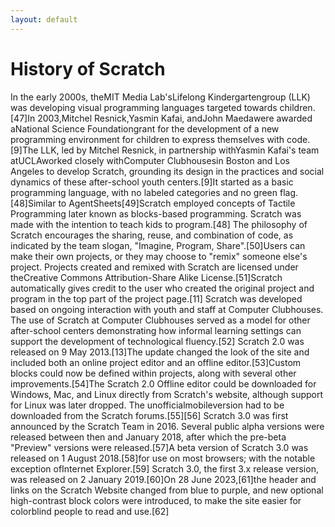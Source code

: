 ```yaml
---
layout: default
---
```

# History of Scratch
In the early 2000s, theMIT Media Lab'sLifelong Kindergartengroup (LLK) was developing visual programming languages targeted towards children.[47]In 2003,Mitchel Resnick,Yasmin Kafai, andJohn Maedawere awarded aNational Science Foundationgrant for the development of a new programming environment for children to express themselves with code.[9]The LLK, led by Mitchel Resnick, in partnership withYasmin Kafai's team atUCLAworked closely withComputer Clubhousesin Boston and Los Angeles to develop Scratch, grounding its design in the practices and social dynamics of these after-school youth centers.[9]It started as a basic programming language, with no labeled categories and no green flag.[48]Similar to AgentSheets[49]Scratch employed concepts of Tactile Programming later known as blocks-based programming. Scratch was made with the intention to teach kids to program.[48]
The philosophy of Scratch encourages the sharing, reuse, and combination of code, as indicated by the team slogan, "Imagine, Program, Share".[50]Users can make their own projects, or they may choose to "remix" someone else's project. Projects created and remixed with Scratch are licensed under theCreative Commons Attribution-Share Alike License.[51]Scratch automatically gives credit to the user who created the original project and program in the top part of the project page.[11]
Scratch was developed based on ongoing interaction with youth and staff at Computer Clubhouses. The use of Scratch at Computer Clubhouses served as a model for other after-school centers demonstrating how informal learning settings can support the development of technological fluency.[52]
Scratch 2.0 was released on 9 May 2013.[13]The update changed the look of the site and included both an online project editor and an offline editor.[53]Custom blocks could now be defined within projects, along with several other improvements.[54]The Scratch 2.0 Offline editor could be downloaded for Windows, Mac, and Linux directly from Scratch's website, although support for Linux was later dropped. The unofficialmobileversion had to be downloaded from the Scratch forums.[55][56]
Scratch 3.0 was first announced by the Scratch Team in 2016. Several public alpha versions were released between then and January 2018, after which the pre-beta "Preview" versions were released.[57]A beta version of Scratch 3.0 was released on 1 August 2018.[58]for use on most browsers; with the notable exception ofInternet Explorer.[59]
Scratch 3.0, the first 3.x release version, was released on 2 January 2019.[60]On 28 June 2023,[61]the header and links on the Scratch Website changed from blue to purple, and new optional high-contrast block colors were introduced, to make the site easier for colorblind people to read and use.[62]
